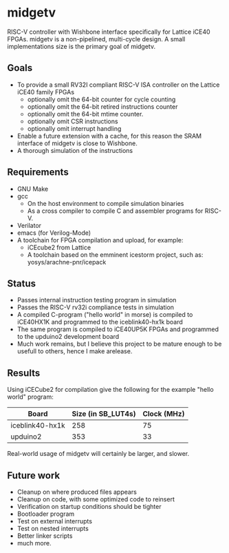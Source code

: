 # midgetv
RISC-V controller with Wishbone interface specifically for Lattice iCE40 FPGAs. midgetv is a non-pipelined, multi-cycle design. A small implementations size is the primary goal of midgetv.

## Goals
- To provide a small RV32I compliant RISC-V ISA controller on the Lattice iCE40 family FPGAs
  - optionally omit the 64-bit counter for cycle counting
  - optionally omit the 64-bit retired instructions counter
  - optionally omit the 64-bit mtime counter.
  - optionally omit CSR instructions
  - optionally omit interrupt handling
- Enable a future extension with a cache, for this reason the SRAM interface of midgetv is close to Wishbone. 
- A thorough simulation of the instructions

## Requirements
- GNU Make
- gcc
  - On the host environment to compile simulation binaries
  - As a cross compiler to compile C and assembler programs for RISC-V.
- Verilator
- emacs (for Verilog-Mode)
- A toolchain for FPGA compilation and upload, for example:
  - iCEcube2 from Lattice
  - A toolchain based on the emminent icestorm project, such as: yosys/arachne-pnr/icepack 
  
## Status 
- Passes internal instruction testing program in simulation
- Passes the RISC-V rv32i compliance tests in simulation
- A compiled C-program ("hello world" in morse) is compiled to iCE40HX1K and programmed to the iceblink40-hx1k board
- The same program is compiled to iCE40UP5K FPGAs and programmed to the upduino2 development board
- Much work remains, but I believe this project to be mature enough to be usefull to others, hence I make arelease.

## Results
Using iCECube2 for compilation give the following for the example "hello world" program:

| Board           | Size (in SB_LUT4s) | Clock (MHz)       |
| --------------- | --------- | ----------  |
| iceblink40-hx1k | 258       |  75         |
| upduino2        | 353       |  33         |


Real-world usage of midgetv will certainly be larger, and slower.

## Future work
- Cleanup on where produced files appears
- Cleanup on code, with some optimized code to reinsert
- Verification on startup conditions should be tighter
- Bootloader program
- Test on external interrupts
- Test on nested interrupts
- Better linker scripts
- much more.

